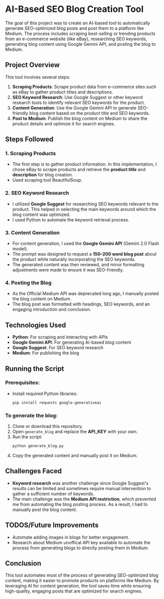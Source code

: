 # AI-Based SEO Blog Creation Tool
The goal of this project was to create an AI-based tool to automatically generate SEO-optimized blog posts and post them to a platform like Medium. The process includes scraping best-selling or trending products from an e-commerce website (like eBay), researching SEO keywords, generating blog content using Google Gemini API, and posting the blog to Medium.

## Project Overview
This tool involves several steps:
1. **Scraping Products**: Scrape product data from e-commerce sites such as eBay to gather product titles and descriptions.
2. **SEO Keyword Research**: Use Google Suggest or other keyword research tools to identify relevant SEO keywords for the product.
3. **Content Generation**: Use the Google Gemini API to generate SEO-friendly blog content based on the product title and SEO keywords.
4. **Post to Medium**: Publish the blog content on Medium to share the product details and optimize it for search engines.
   
## Steps Followed

### 1. **Scraping Products**
- The first step is to gather product information. In this implementation, I chose eBay to scrape products and retrieve the **product title** and **description** for blog creation.
- Used scraping tool BeautifulSoup.

### 2. **SEO Keyword Research**
- I utilized **Google Suggest** for researching SEO keywords relevant to the product. This helped in selecting the main keywords around which the blog content was optimized.
- I used Python to automate the keyword retrieval process.

### 3. **Content Generation**
- For content generation, I used the **Google Gemini API** (Gemini 2.0 Flash model).
- The prompt was designed to request a **150–200 word blog post** about the product while naturally incorporating the SEO keywords.
- The generated content was then reviewed, and minor formatting adjustments were made to ensure it was SEO-friendly.

### 4. **Posting the Blog**
- As the Official Medium API was deprecated long ago, I manually posted the blog content on Medium.
- The blog post was formatted with headings, SEO keywords, and an engaging introduction and conclusion.

## Technologies Used
- **Python**: For scraping and interacting with APIs
- **Google Gemini API**: For generating AI-based blog content
- **Google Suggest**: For SEO keyword research
- **Medium**: For publishing the blog

## Running the Script

### Prerequisites:
- Install required Python libraries:
    ```bash
    pip install requests google-generativeai
    ```

### To generate the blog:
1. Clone or download this repository.
2. Open `generate_blog` and replace the **API_KEY** with your own.
3. Run the script:
    ```bash
    python generate_blog.py
    ```
4. Copy the generated content and manually post it on Medium.

## Challenges Faced
- **Keyword research** was another challenge since Google Suggest's results can be limited and sometimes require manual intervention to gather a sufficient number of keywords.
- The main challenge was the **Medium API restriction**, which prevented me from automating the blog posting process. As a result, I had to manually post the blog content.

## TODOS/Future Improvements
- Automate adding images in blogs for better engagement.
- Research about Medium unoffical API key available to automate the process from generating blogs to directly posting them in Medium.

## Conclusion
This tool automates most of the process of generating SEO-optimized blog content, making it easier to promote products on platforms like Medium. By leveraging AI for content generation, the tool saves time while ensuring high-quality, engaging posts that are optimized for search engines.
